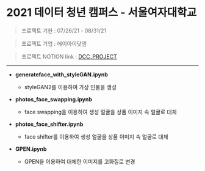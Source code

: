 # 2021 데이터 청년 캠퍼스 - 서울여자대학교

> 프로젝트 기한 : 07/26/21 - 08/31/21

> 프로젝트 기업 : 에이아이닷엠

> 프로젝트 NOTION link : [DCC_PROJECT](https://www.notion.so/pyzoo/5583e1ae7f59444580b0536584d9fc0c?v=fec0a5b9124644a4a5053645e1509b58)
- - -

- **generateface_with_styleGAN.ipynb**
  - styleGAN2를 이용하여 가상 인물을 생성

- **photos_face_swapping.ipynb**
  - face swapping을 이용하여 생성 얼굴을 상품 이미지 속 얼굴로 대체

- **photos_face_shifter.ipynb**
  - face shifter를 이용하여 생성 얼굴을 상품 이미지 속 얼굴로 대체

- **GPEN.ipynb**
  - GPEN을 이용하여 대체한 이미지를 고화질로 변경

